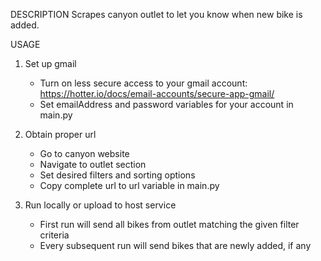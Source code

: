 DESCRIPTION
Scrapes canyon outlet to let you know when new bike is added.

USAGE
1. Set up gmail
    - Turn on less secure access to your gmail account: https://hotter.io/docs/email-accounts/secure-app-gmail/
    - Set emailAddress and password variables for your account in main.py

2. Obtain proper url
    - Go to canyon website
    - Navigate to outlet section
    - Set desired filters and sorting options
    - Copy complete url to url variable in main.py

3. Run locally or upload to host service
    - First run will send all bikes from outlet matching the given filter criteria
    - Every subsequent run will send bikes that are newly added, if any

